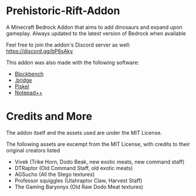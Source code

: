 # Prehistoric-Rift-Addon
A Minecraft Bedrock Addon that aims to add dinosaurs and expand upon gameplay. Always updated to the latest version of Bedrock when available

Feel free to join the addon's Discord server as well: https://discord.gg/bP6sAky

This addon was also made with the following software:
* [Blockbench](https://blockbench.net/)
* [.bridge](https://github.com/bridge-core/bridge.)
* [Piskel](https://www.piskelapp.com/)
* [Notepad++](https://notepad-plus-plus.org/)

# Credits and More
The addon itself and the assets used are under the MIT License. 

The following assets are excempt from the MIT License, with credits to their original creators  listed
* Vivek (Trike Horn, Dodo Beak, new exotic meats, new command staff)
* DTRaptor (Old Command Staff, old exotic meats)
* AGSucho (All the Stego textures)
* Professor squiggles (Utahraptor Claw, Harvest Staff)
* The Gaming Baryonyx (Old Raw Dodo Meat textures)
